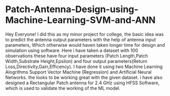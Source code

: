 # Patch-Antenna-Design-using-Machine-Learning-SVM-and-ANN
Hey Everyone!
I did this as my minor project for college, the basic idea was to predict the antenna output parameters with the help of antenna input parameters, Which otherwise would haven taken longer time for design and simulation using software.
Here i have taken a dataset with 100 observations these have four input parameters (Patch Length,Patch Width,Substrate Height,Epsilon) and four output parameters(Return Loss,Directivity,Gain,Efficency).
I have done it using two Machine Learning Alogrithms Support Vector Machine (Regression) and Artificial Neural Networks.
the looks to be working great with the given dataset.
i have also designed a Rectangular Patch antenna for 2.4 GHz using HFSS Software, which is used to validate the working of the ML model.

